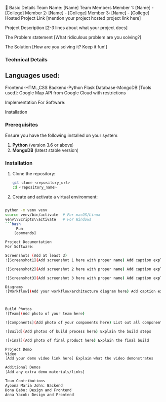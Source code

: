 🎯
Basic Details
Team Name: [Name]
Team Members
Member 1: [Name] - [College]
Member 2: [Name] - [College]
Member 3: [Name] - [College]
Hosted Project Link
[mention your project hosted project link here]

Project Description
[2-3 lines about what your project does]

The Problem statement
[What ridiculous problem are you solving?]

The Solution
[How are you solving it? Keep it fun!]

### Technical Details
## Languages used:
Frontend-HTML,CSS
Backend-Python Flask
Database-MongoDB
[Tools used]:
Google Map API from Google Cloud with restrictions

Implementation
For Software:

Installation
### Prerequisites
Ensure you have the following installed on your system:
1. **Python** (version 3.6 or above)
2. **MongoDB** (latest stable version)

### Installation

1. Clone the repository:
   ```bash
   git clone <repository_url>
   cd <repository_name>
2. Create and activate a virtual environment:

 ```bash

python -m venv venv
source venv/bin/activate  # For macOS/Linux
venv\\Scripts\\activate   # For Windows
```bash
      Run
     [commands]

Project Documentation
For Software:

Screenshots (Add at least 3)
![Screenshot1](Add screenshot 1 here with proper name) Add caption explaining what this shows

![Screenshot2](Add screenshot 2 here with proper name) Add caption explaining what this shows

![Screenshot3](Add screenshot 3 here with proper name) Add caption explaining what this shows

Diagrams
![Workflow](Add your workflow/architecture diagram here) Add caption explaining your workflow



Build Photos
![Team](Add photo of your team here)

![Components](Add photo of your components here) List out all components shown

![Build](Add photos of build process here) Explain the build steps

![Final](Add photo of final product here) Explain the final build

Project Demo
Video
[Add your demo video link here] Explain what the video demonstrates

Additional Demos
[Add any extra demo materials/links]

Team Contributions
Ayoona Maria John: Backend
Dona Babu: Design and Frontend
Anna Yacob: Design and Frontend
